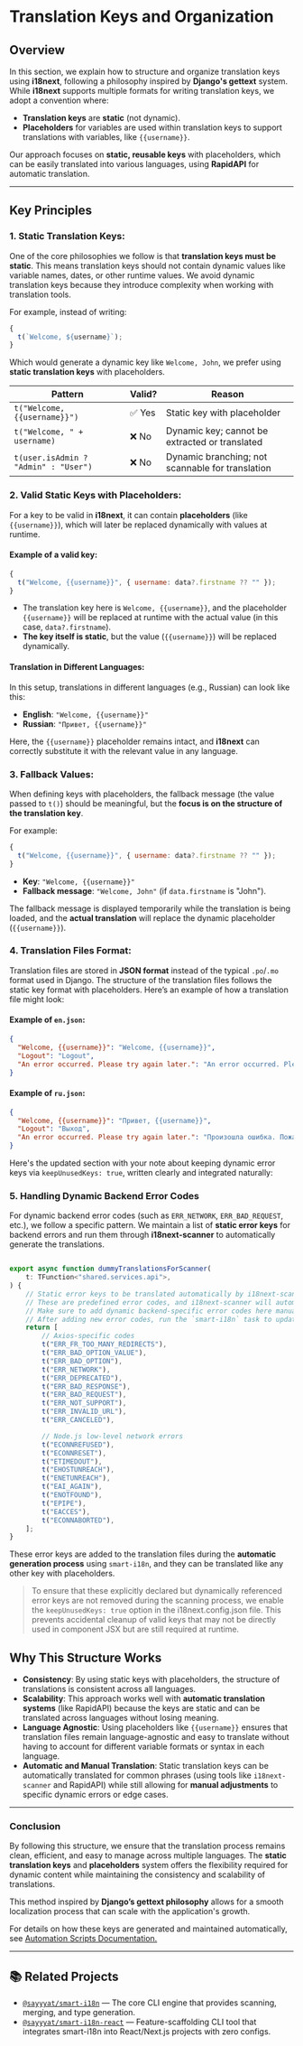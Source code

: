 # Translation Keys and Organization

## Overview

In this section, we explain how to structure and organize translation keys using **i18next**, following a philosophy inspired by **Django's gettext** system. While **i18next** supports multiple formats for writing translation keys, we adopt a convention where:

- **Translation keys** are **static** (not dynamic).
- **Placeholders** for variables are used within translation keys to support translations with variables, like `{{username}}`.

Our approach focuses on **static, reusable keys** with placeholders, which can be easily translated into various languages, using **RapidAPI** for automatic translation.

---

## Key Principles

### 1. **Static Translation Keys**:

One of the core philosophies we follow is that **translation keys must be static**. This means translation keys should not contain dynamic values like variable names, dates, or other runtime values. We avoid dynamic translation keys because they introduce complexity when working with translation tools.

For example, instead of writing:

```javascript
{
  t(`Welcome, ${username}`);
}
```

Which would generate a dynamic key like `Welcome, John`, we prefer using **static translation keys** with placeholders.

| Pattern                              | Valid? | Reason                                           |
| ------------------------------------ | ------ | ------------------------------------------------ |
| `t("Welcome, {{username}}")`         | ✅ Yes | Static key with placeholder                      |
| `t("Welcome, " + username)`          | ❌ No  | Dynamic key; cannot be extracted or translated   |
| `t(user.isAdmin ? "Admin" : "User")` | ❌ No  | Dynamic branching; not scannable for translation |

### 2. **Valid Static Keys with Placeholders**:

For a key to be valid in **i18next**, it can contain **placeholders** (like `{{username}}`), which will later be replaced dynamically with values at runtime.

#### Example of a valid key:

```javascript
{
  t("Welcome, {{username}}", { username: data?.firstname ?? "" });
}
```

- The translation key here is `Welcome, {{username}}`, and the placeholder `{{username}}` will be replaced at runtime with the actual value (in this case, `data?.firstname`).
- **The key itself is static**, but the value (`{{username}}`) will be replaced dynamically.

#### Translation in Different Languages:

In this setup, translations in different languages (e.g., Russian) can look like this:

- **English**: `"Welcome, {{username}}"`
- **Russian**: `"Привет, {{username}}"`

Here, the `{{username}}` placeholder remains intact, and **i18next** can correctly substitute it with the relevant value in any language.

### 3. **Fallback Values**:

When defining keys with placeholders, the fallback message (the value passed to `t()`) should be meaningful, but the **focus is on the structure of the translation key**.

For example:

```javascript
{
  t("Welcome, {{username}}", { username: data?.firstname ?? "" });
}
```

- **Key**: `"Welcome, {{username}}"`
- **Fallback message**: `"Welcome, John"` (if `data.firstname` is "John").

The fallback message is displayed temporarily while the translation is being loaded, and the **actual translation** will replace the dynamic placeholder (`{{username}}`).

### 4. **Translation Files Format**:

Translation files are stored in **JSON format** instead of the typical `.po`/`.mo` format used in Django. The structure of the translation files follows the static key format with placeholders. Here’s an example of how a translation file might look:

#### Example of `en.json`:

```json
{
  "Welcome, {{username}}": "Welcome, {{username}}",
  "Logout": "Logout",
  "An error occurred. Please try again later.": "An error occurred. Please try again later."
}
```

#### Example of `ru.json`:

```json
{
  "Welcome, {{username}}": "Привет, {{username}}",
  "Logout": "Выход",
  "An error occurred. Please try again later.": "Произошла ошибка. Пожалуйста, попробуйте снова."
}
```

Here's the updated section with your note about keeping dynamic error keys via `keepUnusedKeys: true`, written clearly and integrated naturally:

### 5. **Handling Dynamic Backend Error Codes**

For dynamic backend error codes (such as `ERR_NETWORK`, `ERR_BAD_REQUEST`, etc.), we follow a specific pattern. We maintain a list of **static error keys** for backend errors and run them through **i18next-scanner** to automatically generate the translations.

```js

export async function dummyTranslationsForScanner(
    t: TFunction<"shared.services.api">,
) {
    // Static error keys to be translated automatically by i18next-scanner
    // These are predefined error codes, and i18next-scanner will automatically generate their translations
    // Make sure to add dynamic backend-specific error codes here manually (as they are context-dependent).
    // After adding new error codes, run the `smart-i18n` task to update translations.
    return [
        // Axios-specific codes
        t("ERR_FR_TOO_MANY_REDIRECTS"),
        t("ERR_BAD_OPTION_VALUE"),
        t("ERR_BAD_OPTION"),
        t("ERR_NETWORK"),
        t("ERR_DEPRECATED"),
        t("ERR_BAD_RESPONSE"),
        t("ERR_BAD_REQUEST"),
        t("ERR_NOT_SUPPORT"),
        t("ERR_INVALID_URL"),
        t("ERR_CANCELED"),

        // Node.js low-level network errors
        t("ECONNREFUSED"),
        t("ECONNRESET"),
        t("ETIMEDOUT"),
        t("EHOSTUNREACH"),
        t("ENETUNREACH"),
        t("EAI_AGAIN"),
        t("ENOTFOUND"),
        t("EPIPE"),
        t("EACCES"),
        t("ECONNABORTED"),
    ];
}
```

These error keys are added to the translation files during the **automatic generation process** using `smart-i18n`, and they can be translated like any other key with placeholders.

> To ensure that these explicitly declared but dynamically referenced error keys are not removed during the scanning process, we enable the `keepUnusedKeys: true` option in the i18next.config.json file. This prevents accidental cleanup of valid keys that may not be directly used in component JSX but are still required at runtime.

## Why This Structure Works

- **Consistency**: By using static keys with placeholders, the structure of translations is consistent across all languages.
- **Scalability**: This approach works well with **automatic translation systems** (like RapidAPI) because the keys are static and can be translated across languages without losing meaning.
- **Language Agnostic**: Using placeholders like `{{username}}` ensures that translation files remain language-agnostic and easy to translate without having to account for different variable formats or syntax in each language.
- **Automatic and Manual Translation**: Static translation keys can be automatically translated for common phrases (using tools like `i18next-scanner` and RapidAPI) while still allowing for **manual adjustments** to specific dynamic errors or edge cases.

---

### Conclusion

By following this structure, we ensure that the translation process remains clean, efficient, and easy to manage across multiple languages. The **static translation keys** and **placeholders** system offers the flexibility required for dynamic content while maintaining the consistency and scalability of translations.

This method inspired by **Django’s gettext philosophy** allows for a smooth localization process that can scale with the application's growth.

For details on how these keys are generated and maintained automatically, see [Automation Scripts Documentation.](./automation.md)

---

## 📚 Related Projects

- [`@sayyyat/smart-i18n`](https://www.npmjs.com/package/@sayyyat/smart-i18n) — The core CLI engine that provides scanning, merging, and type generation.
- [`@sayyyat/smart-i18n-react`](https://www.npmjs.com/package/@sayyyat/smart-i18n-react) — Feature-scaffolding CLI tool that integrates smart-i18n into React/Next.js projects with zero configs.
